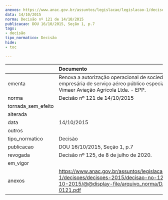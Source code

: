 ```yaml
---
anexos: https://www.anac.gov.br/assuntos/legislacao/legislacao-1/decisoes/decisoes-2015/decisao-no-121-de-14-10-2015/@@display-file/arquivo_norma/DA2015-0121.pdf
data: 14/10/2015
norma: Decisão nº 121 de 14/10/2015
publicacao: DOU 16/10/2015, Seção 1, p.7
tags:
- decisão
tipo_normatico: Decisão
hide: 
- toc 
 
---
```


|                    | Documento                                                                                                                                                 |
|:-------------------|:----------------------------------------------------------------------------------------------------------------------------------------------------------|
| ementa             | Renova a autorização operacional de sociedade empresária de serviço aéreo público especializado - Vimaer Aviação Agrícola Ltda. - EPP.                    |
| norma              | Decisão nº 121 de 14/10/2015                                                                                                                              |
| tornada_sem_efeito |                                                                                                                                                           |
| alterada           |                                                                                                                                                           |
| data               | 14/10/2015                                                                                                                                                |
| outros             |                                                                                                                                                           |
| tipo_normatico     | Decisão                                                                                                                                                   |
| publicacao         | DOU 16/10/2015, Seção 1, p.7                                                                                                                              |
| revogada           | Decisão nº 125, de 8 de julho de 2020.                                                                                                                    |
| em_vigor           |                                                                                                                                                           |
| anexos             | https://www.anac.gov.br/assuntos/legislacao/legislacao-1/decisoes/decisoes-2015/decisao-no-121-de-14-10-2015/@@display-file/arquivo_norma/DA2015-0121.pdf |